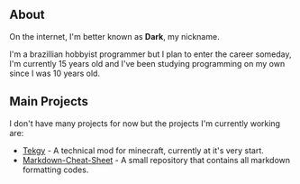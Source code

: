 ## About
On the internet, I'm better known as **Dark**, my nickname.

I'm a brazillian hobbyist programmer but I plan to enter the career someday, I'm currently 15 years old and I've been studying programming on my own since I was 10 years old.

## Main Projects
I don't have many projects for now but the projects I'm currently working are:

* [Tekgy](https://github.com/Dark-Gr/Tekgy) - A technical mod for minecraft, currently at it's very start.
* [Markdown-Cheat-Sheet](https://github.com/Dark-Gr/Markdown-Cheat-Sheet) - A small repository that contains all markdown formatting codes.

